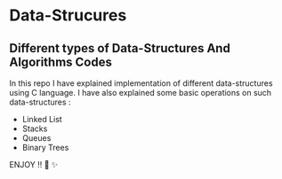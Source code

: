 # Data-Strucures
## Different types of Data-Structures And Algorithms Codes

In this repo I have explained implementation of different data-structures using C language.
I have also explained some basic operations on such data-structures :
- Linked List
- Stacks
- Queues
- Binary Trees

ENJOY !! :tada: :sparkles: 
